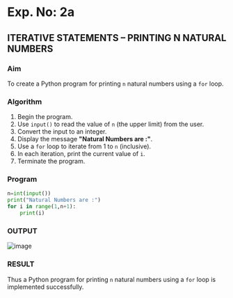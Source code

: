 # Exp. No: 2a  
## ITERATIVE STATEMENTS – PRINTING N NATURAL NUMBERS

### Aim
To create a Python program for printing `n` natural numbers using a `for` loop.
### Algorithm
1. Begin the program.
2. Use `input()` to read the value of `n` (the upper limit) from the user.
3. Convert the input to an integer.
4. Display the message **"Natural Numbers are :"**.
5. Use a `for` loop to iterate from 1 to `n` (inclusive).
6. In each iteration, print the current value of `i`.
7. Terminate the program.
### Program

```python
n=int(input())
print("Natural Numbers are :")
for i in range(1,n+1):
    print(i)
```
### OUTPUT
![image](https://github.com/user-attachments/assets/19450fe1-8990-44e8-a077-f1cd5cb8ebde)

### RESULT
Thus a Python program for printing `n` natural numbers using a `for` loop is implemented successfully.

